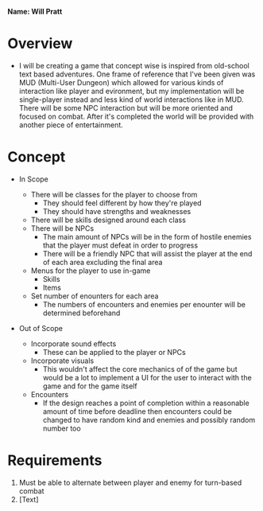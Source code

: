 **Name: Will Pratt**  

# Overview #
  * I will be creating a game that concept wise is inspired from old-school text based adventures. One frame of reference that I've been given was
  MUD (Multi-User Dungeon) which allowed for various kinds of interaction like player and evironment, but my implementation will be single-player 
  instead and less kind of world interactions like in MUD. There will be some NPC interaction but will be more oriented and focused on combat. 
  After it's completed the world will be provided with another piece of entertainment.

# Concept #
  * In Scope
    * There will be classes for the player to choose from
      * They should feel different by how they're played
      * They should have strengths and weaknesses
    * There will be skills designed around each class
    * There will be NPCs
      * The main amount of NPCs will be in the form of 
        hostile enemies that the player must defeat in
        order to progress
      * There will be a friendly NPC that will assist 
        the player at the end of each area excluding
        the final area
     * Menus for the player to use in-game
       * Skills
       * Items
     * Set number of enounters for each area
       * The numbers of encounters and enemies 
         per enounter will be determined beforehand


  * Out of Scope  
    * Incorporate sound effects
      * These can be applied to the player or NPCs
    * Incorporate visuals
      * This wouldn't affect the core mechanics of 
        of the game but would be a lot to implement
        a UI for the user to interact with the game
        and for the game itself
    * Encounters
      * If the design reaches a point of completion
        within a reasonable amount of time before 
        deadline then encounters could be changed 
        to have random kind and enemies and possibly
        random number too

# Requirements #
  1. Must be able to alternate between player and enemy for turn-based combat
  2. [Text]

